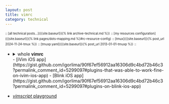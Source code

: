 ```yaml
---
layout: post
title: vimrc
category: technical
---
```


<sup><sub>:: [all technical posts...]({{site.baseurl}}{% link archive-technical.md %})</sub></sup>
<sup><sub>:: [my resources configuration]({{site.baseurl}}{% link pages/dots-mapping.md %}#rc-resource-config)</sub></sup>
<sup><sub>:: [tmux]({{site.baseurl}}{% post_url 2024-11-24-tmux %})</sub></sup>
<sup><sub>:: [tmuxp yaml]({{site.baseurl}}{% post_url 2013-01-01-tmuxp %})</sub></sup>
<sup><sub>:: </sub></sup>

- <details markdown="block"><summary>whole <strong>vimrc</strong></summary>
  
  - [latest](https://gist.github.com/igorlima/90f67ef56912aa16306d9c4bd72b46c3#file-vimrc) <sup><sub>[readme](https://gist.github.com/igorlima/90f67ef56912aa16306d9c4bd72b46c3#file-readme-md)</sub></sup>
    - [raw](https://gist.githubusercontent.com/igorlima/90f67ef56912aa16306d9c4bd72b46c3/raw/.vimrc) <sup>master branch</sup>
    - [pinned](https://gist.githubusercontent.com/igorlima/90f67ef56912aa16306d9c4bd72b46c3/raw/9e0764b5a89c90e983882b13471535529ff1ee16/.vimrc) <sup>`9e0764b` Nov 23, 2024</sup>
    
  ```sh
  wget -O .vimrc https://gist.githubusercontent.com/igorlima/90f67ef56912aa16306d9c4bd72b46c3/raw/.vimrc

  curl -L -o .vimrc https://gist.githubusercontent.com/igorlima/90f67ef56912aa16306d9c4bd72b46c3/raw/.vimrc

  # clone git repository and create a link:
  git clone https://gist.github.com/90f67ef56912aa16306d9c4bd72b46c3.git my-vimrc
  git clone git@gist.github.com:90f67ef56912aa16306d9c4bd72b46c3.git my-vimrc

  # symbolic (should be the absolute path)
  ln -s -f ~/workstation/gists/my-vimrc/.vimrc ~/.vimrc
  ```

  <!-- whole tmux config -->
  --------
  </details>
  - [iVim iOS app](https://gist.github.com/igorlima/90f67ef56912aa16306d9c4bd72b46c3?permalink_comment_id=5299097#plugins-that-was-able-to-work-fine-on-ivim-ios-app)
  - [Blink iOS app](https://gist.github.com/igorlima/90f67ef56912aa16306d9c4bd72b46c3?permalink_comment_id=5299097#plugins-on-blink-ios-app)
- [_vimscript_ playground](https://igorlima.github.io/unapologetic-snippets/docs/languages/vim/script-for-debugging)

